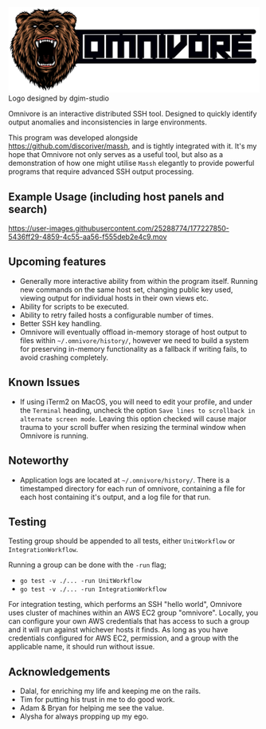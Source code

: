 ![Designed by dgim-studio / Freepik](https://github.com/DiscoRiver/omnivore/blob/main/asset/omnivore_logo.png)
Logo designed by dgim-studio

Omnivore is an interactive distributed SSH tool. Designed to quickly identify output anomalies and inconsistencies in large environments.

This program was developed alongside https://github.com/discoriver/massh, and is tightly integrated with it. It's my hope that Omnivore not only serves as a useful tool, but also as a demonstration of how one might utilise `Massh` elegantly to provide powerful programs that require advanced SSH output processing.

## Example Usage (including host panels and search)
https://user-images.githubusercontent.com/25288774/177227850-5436ff29-4859-4c55-aa56-f555deb2e4c9.mov

## Upcoming features
- Generally more interactive ability from within the program itself. Running new commands on the same host set, changing public key used, viewing output for individual hosts in their own views etc.
- Ability for scripts to be executed.
- Ability to retry failed hosts a configurable number of times.
- Better SSH key handling.
- Omnivore will eventually offload in-memory storage of host output to files within `~/.omnivore/history/`, however we need to build a system for preserving in-memory functionality as a fallback if writing fails, to avoid crashing completely.

## Known Issues

- If using iTerm2 on MacOS, you will need to edit your profile, and under the `Terminal` heading, uncheck the option `Save lines to scrollback in alternate screen mode`. Leaving this option checked will cause major trauma to your scroll buffer when resizing the terminal window when Omnivore is running.

## Noteworthy

- Application logs are located at `~/.omnivore/history/`. There is a timestamped directory for each run of omnivore, containing a file for each host containing it's output, and a log file for that run. 

## Testing

Testing group should be appended to all tests, either `UnitWorkflow` or `IntegrationWorkflow`.

Running a group can be done with the `-run` flag;

* `go test -v ./... -run UnitWorkflow`
* `go test -v ./... -run IntegrationWorkflow`

For integration testing, which performs an SSH "hello world", Omnivore uses cluster of machines within an AWS EC2 group "omnivore". Locally, you can configure your own AWS credentials that has access to such a group and it will run against whichever hosts it finds. As long as you have credentials configured for AWS EC2, permission, and a group with the applicable name, it should run without issue. 

## Acknowledgements

- Dalal, for enriching my life and keeping me on the rails.
- Tim for putting his trust in me to do good work.
- Adam & Bryan for helping me see the value.
- Alysha for always propping up my ego.


